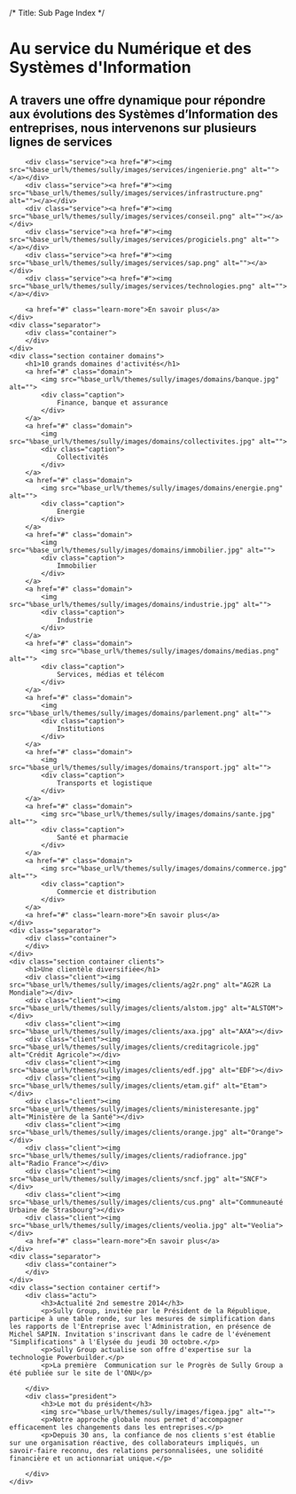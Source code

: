 ﻿/*
Title: Sub Page Index
*/

<div class="content home">
	<div class="section container services">
		<h1>Au service du Numérique et des Systèmes d'Information</h1>
		<h2>A travers une offre dynamique pour répondre aux évolutions des Systèmes d’Information des entreprises, nous intervenons sur plusieurs lignes de services</h2>

		<div class="service"><a href="#"><img src="%base_url%/themes/sully/images/services/ingenierie.png" alt=""></a></div>
		<div class="service"><a href="#"><img src="%base_url%/themes/sully/images/services/infrastructure.png" alt=""></a></div>
		<div class="service"><a href="#"><img src="%base_url%/themes/sully/images/services/conseil.png" alt=""></a></div>
		<div class="service"><a href="#"><img src="%base_url%/themes/sully/images/services/progiciels.png" alt=""></a></div>
		<div class="service"><a href="#"><img src="%base_url%/themes/sully/images/services/sap.png" alt=""></a></div>
		<div class="service"><a href="#"><img src="%base_url%/themes/sully/images/services/technologies.png" alt=""></a></div>

		<a href="#" class="learn-more">En savoir plus</a>
	</div>
	<div class="separator">
		<div class="container">
		</div>
	</div>
	<div class="section container domains">
		<h1>10 grands domaines d'activités</h1>
		<a href="#" class="domain">
			<img src="%base_url%/themes/sully/images/domains/banque.jpg" alt="">
			<div class="caption">
				Finance, banque et assurance
			</div>
		</a>
		<a href="#" class="domain">
			<img src="%base_url%/themes/sully/images/domains/collectivites.jpg" alt="">
			<div class="caption">
				Collectivités
			</div>
		</a>
		<a href="#" class="domain">
			<img src="%base_url%/themes/sully/images/domains/energie.png" alt="">
			<div class="caption">
				Energie
			</div>
		</a>
		<a href="#" class="domain">
			<img src="%base_url%/themes/sully/images/domains/immobilier.jpg" alt="">
			<div class="caption">
				Immobilier
			</div>
		</a>
		<a href="#" class="domain">
			<img src="%base_url%/themes/sully/images/domains/industrie.jpg" alt="">
			<div class="caption">
				Industrie
			</div>
		</a>
		<a href="#" class="domain">
			<img src="%base_url%/themes/sully/images/domains/medias.png" alt="">
			<div class="caption">
				Services, médias et télécom
			</div>
		</a>
		<a href="#" class="domain">
			<img src="%base_url%/themes/sully/images/domains/parlement.png" alt="">
			<div class="caption">
				Institutions
			</div>
		</a>
		<a href="#" class="domain">
			<img src="%base_url%/themes/sully/images/domains/transport.jpg" alt="">
			<div class="caption">
				Transports et logistique
			</div>
		</a>
		<a href="#" class="domain">
			<img src="%base_url%/themes/sully/images/domains/sante.jpg" alt="">
			<div class="caption">
				Santé et pharmacie
			</div>
		</a>
		<a href="#" class="domain">
			<img src="%base_url%/themes/sully/images/domains/commerce.jpg" alt="">
			<div class="caption">
				Commercie et distribution
			</div>
		</a>
		<a href="#" class="learn-more">En savoir plus</a>
	</div>
	<div class="separator">
		<div class="container">
		</div>
	</div>
	<div class="section container clients">
		<h1>Une clientèle diversifiée</h1>
		<div class="client"><img src="%base_url%/themes/sully/images/clients/ag2r.png" alt="AG2R La Mondiale"></div>
		<div class="client"><img src="%base_url%/themes/sully/images/clients/alstom.jpg" alt="ALSTOM"></div>
		<div class="client"><img src="%base_url%/themes/sully/images/clients/axa.jpg" alt="AXA"></div>
		<div class="client"><img src="%base_url%/themes/sully/images/clients/creditagricole.jpg" alt="Crédit Agricole"></div>
		<div class="client"><img src="%base_url%/themes/sully/images/clients/edf.jpg" alt="EDF"></div>
		<div class="client"><img src="%base_url%/themes/sully/images/clients/etam.gif" alt="Etam"></div>
		<div class="client"><img src="%base_url%/themes/sully/images/clients/ministeresante.jpg" alt="Ministère de la Santé"></div>
		<div class="client"><img src="%base_url%/themes/sully/images/clients/orange.jpg" alt="Orange"></div>
		<div class="client"><img src="%base_url%/themes/sully/images/clients/radiofrance.jpg" alt="Radio France"></div>
		<div class="client"><img src="%base_url%/themes/sully/images/clients/sncf.jpg" alt="SNCF"></div>
		<div class="client"><img src="%base_url%/themes/sully/images/clients/cus.png" alt="Communeauté Urbaine de Strasbourg"></div>
		<div class="client"><img src="%base_url%/themes/sully/images/clients/veolia.jpg" alt="Veolia"></div>
		<a href="#" class="learn-more">En savoir plus</a>
	</div>
	<div class="separator">
		<div class="container">
		</div>
	</div>
	<div class="section container certif">
		<div class="actu">
			<h3>Actualité 2nd semestre 2014</h3>
			<p>Sully Group, invitée par le Président de la République, participe à une table ronde, sur les mesures de simplification dans les rapports de l'Entreprise avec l'Administration, en présence de Michel SAPIN. Invitation s'inscrivant dans le cadre de l'événement "Simplifications" à l'Elysée du jeudi 30 octobre.</p>
			<p>Sully Group actualise son offre d'expertise sur la technologie Powerbuilder.</p>
			<p>La première  Communication sur le Progrès de Sully Group a été publiée sur le site de l'ONU</p>

		</div>
		<div class="president">
			<h3>Le mot du président</h3>
			<img src="%base_url%/themes/sully/images/figea.jpg" alt="">
			<p>Notre approche globale nous permet d'accompagner efficacement les changements dans les entreprises.</p>
			<p>Depuis 30 ans, la confiance de nos clients s'est établie sur une organisation réactive, des collaborateurs impliqués, un savoir-faire reconnu, des relations personnalisées, une solidité financière et un actionnariat unique.</p>

		</div>
	</div>
</div>
<script>
$('.service, .domain, .client').bind('inview', function(event, isInView, visiblePartX, visiblePartY) {
	if (isInView) {
		$('img', this).addClass('inview');
		$(this).addClass('inview');
	}
});
</script>